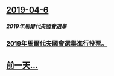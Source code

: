 ## [2019-04-6](/zh/news/2019/04/6/index.md)

##### 2019年馬爾代夫國會選舉
### [2019年馬爾代夫國會選舉進行投票。 ](/zh/news/2019/04/6/2019年馬爾代夫國會選舉進行投票.md)
## [前一天...](/zh/news/2019/04/4/index.md)

